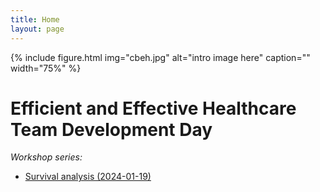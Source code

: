 ```yaml
---
title: Home
layout: page
---
```


{% include figure.html img="cbeh.jpg" alt="intro image here" caption="" width="75%" %}

# Efficient and Effective Healthcare Team Development Day

*Workshop series:*

- [Survival analysis (2024-01-19)](https://rexaamiri.github.io/cbeh)
